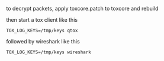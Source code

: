 to decrypt packets, apply toxcore.patch to toxcore and rebuild

then start a tox client like this
```
TOX_LOG_KEYS=/tmp/keys qtox
```
followed by wireshark like this
```
TOX_LOG_KEYS=/tmp/keys wireshark
```
